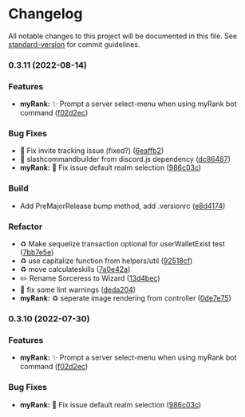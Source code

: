 # Changelog

All notable changes to this project will be documented in this file. See [standard-version](https://github.com/conventional-changelog/standard-version) for commit guidelines.

### 0.3.11 (2022-08-14)


### Features

* **myRank:** :sparkles: Prompt a server select-menu when using myRank bot command ([f02d2ec](https://github.com/bobpepers/runebase-discord-bot/commit/f02d2ec39eda32a3489b472496409b0f0cf1f364))


### Bug Fixes

* 🐛 Fix invite tracking issue (fixed?) ([6eaffb2](https://github.com/bobpepers/runebase-discord-bot/commit/6eaffb256221a5dc972277007faecb5a19ea1edf))
* 🐛 slashcommandbuilder from discord.js dependency ([dc86487](https://github.com/bobpepers/runebase-discord-bot/commit/dc86487eb8826922c88955cc7fcd6d819d91c64b))
* **myRank:** :bug: Fix issue default realm selection ([986c03c](https://github.com/bobpepers/runebase-discord-bot/commit/986c03c51242d6d9ab48bed5906bb80d2b6939e7))


### Build

* Add PreMajorRelease bump method, add .versionrc ([e8d4174](https://github.com/bobpepers/runebase-discord-bot/commit/e8d4174e34ab0c70663f70ff00fee7744647b433))


### Refactor

* :recycle: Make sequelize transaction optional for userWalletExist test ([7bb7e5e](https://github.com/bobpepers/runebase-discord-bot/commit/7bb7e5e21bb5d1c72f625458e97faa7f871795ca))
* :recycle: use capitalize function from helpers/util ([92518cf](https://github.com/bobpepers/runebase-discord-bot/commit/92518cfcb20f78eab7f38ddc52e4377c635cc67d))
* ♻️ move calculateskills ([7a0e42a](https://github.com/bobpepers/runebase-discord-bot/commit/7a0e42a363be2cc36d5cdf0bd18f3f7e823b878a))
* ✏️ Rename Sorceress to Wizard ([13d4bec](https://github.com/bobpepers/runebase-discord-bot/commit/13d4bec7c30199119554ebc295644cbb025149be))
* 🚨 fix some lint warnings ([deda204](https://github.com/bobpepers/runebase-discord-bot/commit/deda204626296ae300e9b76ffb17905db50329a2))
* **myRank:** :recycle: seperate image rendering from controller ([0de7e75](https://github.com/bobpepers/runebase-discord-bot/commit/0de7e750ebf3753ec2404ee4aaca37b1477ff44d))

### 0.3.10 (2022-07-30)


### Features

* **myRank:** :sparkles: Prompt a server select-menu when using myRank bot command ([f02d2ec](https://github.com/bobpepers/runebase-discord-bot/commit/f02d2ec39eda32a3489b472496409b0f0cf1f364))


### Bug Fixes

* **myRank:** :bug: Fix issue default realm selection ([986c03c](https://github.com/bobpepers/runebase-discord-bot/commit/986c03c51242d6d9ab48bed5906bb80d2b6939e7))
